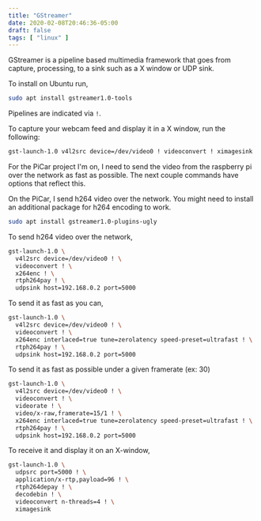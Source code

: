 ```yaml
---
title: "GStreamer"
date: 2020-02-08T20:46:36-05:00
draft: false
tags: [ "linux" ]
---
```


GStreamer is a pipeline based multimedia framework that goes from capture, processing, to a sink such as a X window or UDP sink.

To install on Ubuntu run,

```bash
sudo apt install gstreamer1.0-tools
```

Pipelines are indicated via `!`.

To capture your webcam feed and display it in a X window, run the following:

```bash
gst-launch-1.0 v4l2src device=/dev/video0 ! videoconvert ! ximagesink
```

For the PiCar project I'm on, I need to send the video from the raspberry pi over the network as fast as possible. The next couple commands have options that reflect this.

On the PiCar, I send h264 video over the network. You might need to install an additional package for h264 encoding to work.

```bash
sudo apt install gstreamer1.0-plugins-ugly
```

To send h264 video over the network,

```bash
gst-launch-1.0 \
  v4l2src device=/dev/video0 ! \
  videoconvert ! \
  x264enc ! \
  rtph264pay ! \
  udpsink host=192.168.0.2 port=5000
```

To send it as fast as you can,

```bash
gst-launch-1.0 \
  v4l2src device=/dev/video0 ! \
  videoconvert ! \
  x264enc interlaced=true tune=zerolatency speed-preset=ultrafast ! \
  rtph264pay ! \
  udpsink host=192.168.0.2 port=5000
```

To send it as fast as possible under a given framerate (ex: 30)
```bash
gst-launch-1.0 \
  v4l2src device=/dev/video0 ! \
  videoconvert ! \
  videorate ! \
  video/x-raw,framerate=15/1 ! \
  x264enc interlaced=true tune=zerolatency speed-preset=ultrafast ! \
  rtph264pay ! \
  udpsink host=192.168.0.2 port=5000
```



To receive it and display it on an X-window,

```bash
gst-launch-1.0 \
  udpsrc port=5000 ! \
  application/x-rtp,payload=96 ! \
  rtph264depay ! \
  decodebin ! \
  videoconvert n-threads=4 ! \
  ximagesink
```

